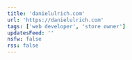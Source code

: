```yaml
---
title: 'danielulrich.com'
url: 'https://danielulrich.com'
tags: ['web developer', 'store owner']
updatesFeed: ''
nsfw: false
rss: false
---
```

